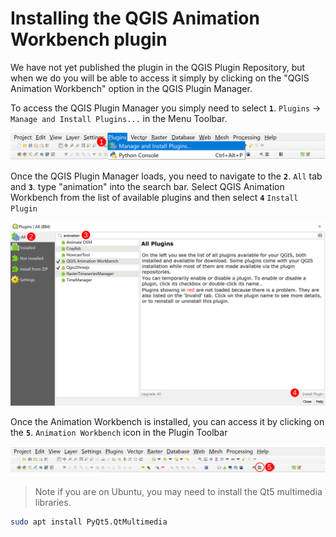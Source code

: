 # Installing the QGIS Animation Workbench plugin

We have not yet published the plugin in the QGIS Plugin Repository, but when we
do you will be able to access it simply by clicking on the "QGIS Animation Workbench"
option in the QGIS Plugin Manager.

To access the QGIS Plugin Manager you simply need to select
**`1`**. `Plugins` -> `Manage and Install Plugins...` in the Menu Toolbar.

![Plugin Repository](img/001_PluginManager_1.png)

Once the QGIS Plugin Manager loads, you need to navigate to the **`2`**. `All` tab and
**`3`**. type "animation" into the search bar. Select QGIS Animation Workbench from the list
of available plugins and then select **`4`** `Install Plugin`

![Search For and Install Plugin](img/002_SearchForPlugin_1.png)

Once the Animation Workbench is installed, you can access it by clicking on the
**`5`**. `Animation Workbench` icon in the Plugin Toolbar

![Launch the Workbench](img/003_AWLaunch_1.png)

> Note if you are on Ubuntu, you may need to install the Qt5 multimedia libraries.

```bash
sudo apt install PyQt5.QtMultimedia
```
